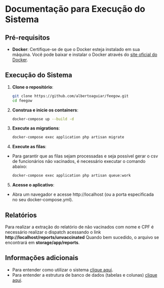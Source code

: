 # Documentação para Execução do Sistema

## Pré-requisitos

- **Docker**: Certifique-se de que o Docker esteja instalado em sua máquina. Você pode baixar e instalar o Docker através do [site oficial do Docker](https://www.docker.com/products/docker-desktop).

## Execução do Sistema

1. **Clone o repositório**:
   ```bash
   git clone https://github.com/albertoaguiar/feegow.git
   cd feegow
   ```

2. **Construa e inicie os containers**:
   ```bash
   docker-compose up --build -d
   ```
   
3. **Execute as migrations**:
   ```bash
   docker-compose exec application php artisan migrate
   ```
   
4. **Execute as filas**:
- Para garantir que as filas sejam processadas e seja possível gerar o csv de funcionários não vacinados, é necessário executar o comando abaixo:
  ```bash
  docker-compose exec application php artisan queue:work
  ```

5. **Acesse o aplicativo**:
- Abra um navegador e acesse http://localhost (ou a porta especificada no seu docker-compose.yml).


## Relatórios
Para realizar a extração do relatório de não vacinados com nome e CPF é necessário realizar o dispatch acessando o link **http://localhost/reports/unvaccinated**
Quando bem sucedido, o arquivo se encontrará em **storage/app/reports**.

## Informações adicionais
- Para entender como utilizar o sistema [clique aqui](https://github.com/albertoaguiar/feegow/blob/main/documento_utilizacao_feegow.pdf).
- Para entender a estrutura de banco de dados (tabelas e colunas) [clique aqui](https://github.com/albertoaguiar/feegow/blob/main/database_model.pdf).
